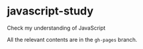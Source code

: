 # javascript-study

Check my understanding of JavaScript

All the relevant contents are in the `gh-pages` branch.
